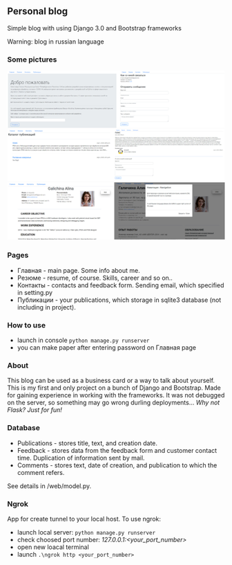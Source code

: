 ## Personal blog

Simple blog with using Django 3.0 and Bootstrap frameworks

Warning: blog in russian language

### Some pictures
![Main and contacts](https://github.com/alina-andreevna/personal_blog/blob/master/shoots/im1.jpg)
![Pubs](https://github.com/alina-andreevna/personal_blog/blob/master/shoots/im2.jpg)
![Resume and modal window](https://github.com/alina-andreevna/personal_blog/blob/master/shoots/im3.jpg)


### Pages
* Главная - main page. Some info about me.
* Резюме - resume, of course. Skills, career and so on..
* Контакты - contacts and feedback form. Sending email, which specified in setting.py
* Публикации - your publications, which storage in sqlite3 database (not including in project).

### How to use
- launch in console ```python manage.py runserver```
- you can make paper after entering password on Главная page

### About
This blog can be used as a business card or a way to talk about yourself.
This is my first and only project on a bunch of Django and Bootstrap. Made for gaining experience in working with the frameworks. It was not debugged on the server, so something may go wrong durling deployments...
*Why not Flask? Just for fun!*

### Database
- Publications - stores title, text, and creation date.
- Feedback - stores data from the feedback form and customer contact time. Duplication of information sent by mail.
- Comments - stores text, date of creation, and publication to which the comment refers.

See details in /web/model.py.

### Ngrok
App for create tunnel to your local host.
To use ngrok:
* launch local server: ```python manage.py runserver```
* check choosed port number: *127.0.0.1:<your_port_number>*
* open new loacal terminal
* launch ```.\ngrok http <your_port_number>```
